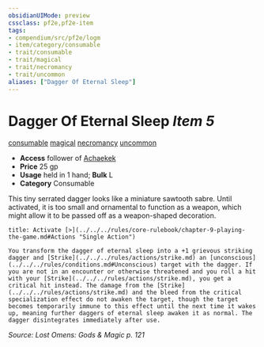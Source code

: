 ```yaml
---
obsidianUIMode: preview
cssclass: pf2e,pf2e-item
tags:
- compendium/src/pf2e/logm
- item/category/consumable
- trait/consumable
- trait/magical
- trait/necromancy
- trait/uncommon
aliases: ["Dagger Of Eternal Sleep"]
---
```

# Dagger Of Eternal Sleep *Item 5*  
[consumable](../../../rules/traits/consumable.md)  [magical](../../../rules/traits/magical.md)  [necromancy](../../../rules/traits/necromancy.md)  [uncommon](../../../rules/traits/uncommon.md)  

- **Access** follower of [Achaekek](../../setting/deities/achaekek-logm.md)
- **Price** 25 gp
- **Usage** held in 1 hand; **Bulk** L
- **Category** Consumable

This tiny serrated dagger looks like a miniature sawtooth sabre. Until activated, it is too small and ornamental to function as a weapon, which might allow it to be passed off as a weapon-shaped decoration.

```ad-embed-ability
title: Activate [>](../../../rules/core-rulebook/chapter-9-playing-the-game.md#Actions "Single Action")

You transform the dagger of eternal sleep into a +1 grievous striking dagger and [Strike](../../../rules/actions/strike.md) an [unconscious](../../../rules/conditions.md#Unconscious) target with the dagger. If you are not in an encounter or otherwise threatened and you roll a hit with your [Strike](../../../rules/actions/strike.md), you get a critical hit instead. The damage from the [Strike](../../../rules/actions/strike.md) and the bleed from the critical specialization effect do not awaken the target, though the target becomes temporarily immune to this effect until the next time it wakes up, meaning further daggers of eternal sleep awaken it as normal. The dagger disintegrates immediately after use.
```

*Source: Lost Omens: Gods & Magic p. 121*
